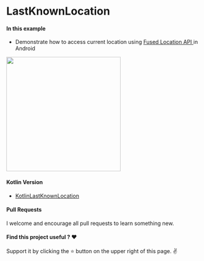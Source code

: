 # LastKnownLocation

#### In this example
* Demonstrate how to access current location using [Fused Location API ](https://developer.android.com/training/location/retrieve-current.html) in Android


<img src="https://github.com/pranaypatel512/KotlinLastKnownLocation/blob/master/images/kotlin_last_know_location_play_service_new.gif" width="300" >


#### Kotlin Version
* [KotlinLastKnownLocation](https://github.com/pranaypatel512/KotlinLastKnownLocation)

#### Pull Requests

I welcome and encourage all pull requests to learn something new.

#### Find this project useful ? ❤️

Support it by clicking the ⭐️ button on the upper right of this page. ✌️

